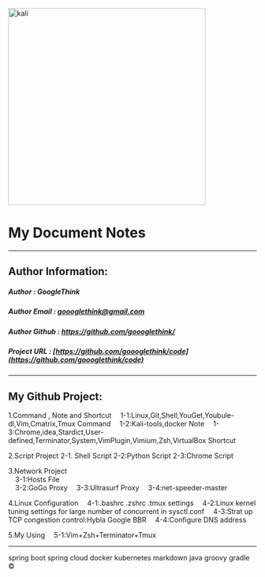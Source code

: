 <img src="https://github.com/goooglethink/code/blob/master/Pictures/kali.png" width = "400" alt="kali" align="center" />

My Document Notes
====
-------

Author Information:
----

##### Author : GoogleThink
##### Author Email : <goooglethink@gmail.com>
##### Author Github : <https://github.com/goooglethink/>
##### Project URL : [https://github.com/goooglethink/code](https://github.com/goooglethink/code)
-------

My Github Project:
----

1.Command , Note and Shortcut
&emsp;1-1:Linux,Git,Shell,YouGet,Youbule-dl,Vim,Cmatrix,Tmux Command
&emsp;1-2:Kali-tools,docker Note
&emsp;1-3:Chrome,idea,Stardict,User-defined,Terminator,System,VimPlugin,Vimium,Zsh,VirtualBox Shortcut

2.Script Project
2-1.    Shell Script
    2-2:Python Script
    2-3:Chrome Script

3.Network Project<br />
&emsp;3-1:Hosts File<br/>
&emsp;3-2:GoGo Proxy
&emsp;3-3:Ultrasurf Proxy
&emsp;3-4:net-speeder-master

4.Linux Configuration
&emsp;4-1:.bashrc .zshrc .tmux settings
&emsp;4-2:Linux kernel tuning settings for large number of concurrent in sysctl.conf
&emsp;4-3:Strat up TCP congestion control:Hybla Google BBR
&emsp;4-4:Configure DNS address

5.My Using
&emsp;5-1:Vim+Zsh+Terminator+Tmux

------


spring boot spring cloud docker kubernetes markdown java groovy gradle
&copy;


